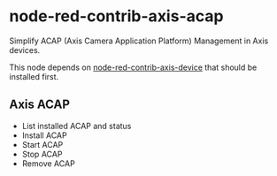 # node-red-contrib-axis-acap

Simplify ACAP (Axis Camera Application Platform) Management in Axis devices.  

This node depends on [node-red-contrib-axis-device](https://flows.nodered.org/node/node-red-contrib-axis-device) that should be installed first.

## Axis ACAP
* List installed ACAP and status
* Install ACAP
* Start ACAP
* Stop ACAP
* Remove ACAP
  
